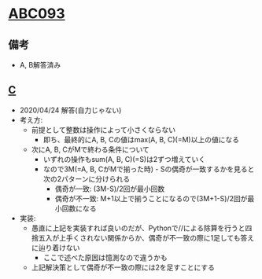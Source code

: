# [ABC093]()

## 備考

- A, B解答済み

## [C]()

- 2020/04/24 解答(自力じゃない)
- 考え方:
  - 前提として整数は操作によって小さくならない
    - 即ち、最終的にA, B, Cの値はmax(A, B, C)(=M)以上の値になる
  - 次にA, B, CがMで終わる条件について
    - いずれの操作もsum(A, B, C)(=S)は2ずつ増えていく
    - なので3M(=A, B, CがMで揃った時) - Sの偶奇が一致するかを見ると次の2パターンに分けられる
      - 偶奇が一致: (3M-S)/2回が最小回数
      - 偶奇が不一致: M+1以上で揃うことになるので(3M+1-S)/2回が最小回数になる
- 実装:
  - 愚直に上記を実装すれば良いのだが、Pythonで//による除算を行うと四捨五入が上手くされない関係からか、偶奇が不一致の際に1足しても答えに辿り着けない
    - ここで述べた原因は憶測なので違うかも
  - 上記解決策として偶奇が不一致の際には2を足すことにする
